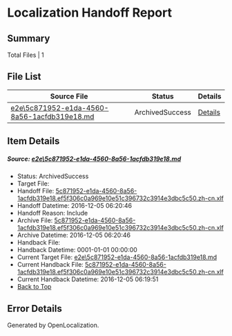 # <a name='report-top'></a> Localization Handoff Report

## Summary
 Total Files | 1

## File List
 Source File | Status | Details 
 ----------- | ------ | ------- 
 [e2e\5c871952-e1da-4560-8a56-1acfdb319e18.md](https://github.com/OpenLocalizationTestOrg/ol-test0/blob/aa710668755aae1f4eb2ab769751a344add5185e/e2e/5c871952-e1da-4560-8a56-1acfdb319e18.md) | ArchivedSuccess | [Details](#f72c953da46310352a2eb11ddcd4382225b2f6e04)

## Item Details
##### <a name='f72c953da46310352a2eb11ddcd4382225b2f6e04'></a> Source: [e2e\5c871952-e1da-4560-8a56-1acfdb319e18.md](https://github.com/OpenLocalizationTestOrg/ol-test0/blob/aa710668755aae1f4eb2ab769751a344add5185e/e2e/5c871952-e1da-4560-8a56-1acfdb319e18.md)
* Status: ArchivedSuccess
* Target File: 
* Handoff File: [5c871952-e1da-4560-8a56-1acfdb319e18.ef5f306c0a969e10e51c396732c3914e3dbc5c50.zh-cn.xlf](https://github.com/OpenLocalizationTestOrg/ol-test0-handoff/blob/1f05150f997296c947a774863f47c3a960e372b5/ol-handoff/OpenLocalizationTestOrg/ol-test0-zhcn/shujia/ht/5c871952-e1da-4560-8a56-1acfdb319e18.ef5f306c0a969e10e51c396732c3914e3dbc5c50.zh-cn.xlf)
* Handoff Datetime: 2016-12-05 06:20:46
* Handoff Reason: Include
* Archive File: [5c871952-e1da-4560-8a56-1acfdb319e18.ef5f306c0a969e10e51c396732c3914e3dbc5c50.zh-cn.xlf](https://github.com/OpenLocalizationTestOrg/ol-test0-handoff/blob/05ffc6d9c2b1b5c95b554654927a3f7e606153d7/ol-archive/OpenLocalizationTestOrg/ol-test0-zhcn/shujia/ht/5c871952-e1da-4560-8a56-1acfdb319e18.ef5f306c0a969e10e51c396732c3914e3dbc5c50.zh-cn.xlf)
* Archive Datetime: 2016-12-05 06:20:46
* Handback File: 
* Handback Datetime: 0001-01-01 00:00:00
* Current Target File: [e2e\5c871952-e1da-4560-8a56-1acfdb319e18.md](https://github.com/OpenLocalizationTestOrg/ol-test0-zhcn/blob/328110e44e2c1c0e861d3cc3b7413e40ad03293b/e2e/5c871952-e1da-4560-8a56-1acfdb319e18.md)
* Current Handback File: [5c871952-e1da-4560-8a56-1acfdb319e18.ef5f306c0a969e10e51c396732c3914e3dbc5c50.zh-cn.xlf](https://github.com/OpenLocalizationTestOrg/ol-test0-handback/blob/b2960934866460c15183da213074685f9dd7f408/ol-handback/OpenLocalizationTestOrg/ol-test0-zhcn/shujia/ht/5c871952-e1da-4560-8a56-1acfdb319e18.ef5f306c0a969e10e51c396732c3914e3dbc5c50.zh-cn.xlf)
* Current Handback Datetime: 2016-12-05 06:19:51
* [Back to Top](#report-top)


## Error Details

Generated by OpenLocalization.
